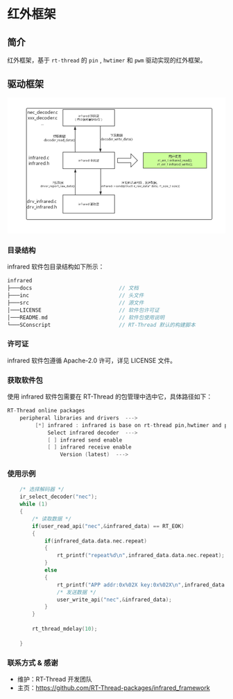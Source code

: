 # 红外框架

## 简介

红外框架，基于 `rt-thread` 的 `pin` , `hwtimer` 和 `pwm` 驱动实现的红外框架。

## 驱动框架

![infrared_frame](./doc/infrared_frame.png) 

### 目录结构

infrared 软件包目录结构如下所示：

```c 
infrared
├───docs                            // 文档
├───inc                             // 头文件
├───src                             // 源文件				
│───LICENSE                         // 软件包许可证
│───README.md                       // 软件包使用说明
└───SConscript                      // RT-Thread 默认的构建脚本
```

###  许可证

infrared 软件包遵循 Apache-2.0 许可，详见 LICENSE 文件。

### 获取软件包

使用 infrared 软件包需要在 RT-Thread 的包管理中选中它，具体路径如下：

```c
RT-Thread online packages
    peripheral libraries and drivers  --->
         [*] infrared : infrared is base on rt-thread pin,hwtimer and pwm.  --->
             Select infrared decoder  --->
             [ ] infrared send enable
             [ ] infrared receive enable
                 Version (latest)  --->
```

### 使用示例

```c
    /* 选择解码器 */
    ir_select_decoder("nec");
    while (1)
    {
        /* 读取数据 */
        if(user_read_api("nec",&infrared_data) == RT_EOK)
        {
            if(infrared_data.data.nec.repeat)
            {
                rt_printf("repeat%d\n",infrared_data.data.nec.repeat);
            }
            else
            {
                rt_printf("APP addr:0x%02X key:0x%02X\n",infrared_data.data.nec.addr,infrared_data.data.nec.key);
                /* 发送数据 */
                user_write_api("nec",&infrared_data);
            }
        }

        rt_thread_mdelay(10);

    }
```

### 联系方式 & 感谢

- 维护：RT-Thread 开发团队
- 主页：https://github.com/RT-Thread-packages/infrared_framework
